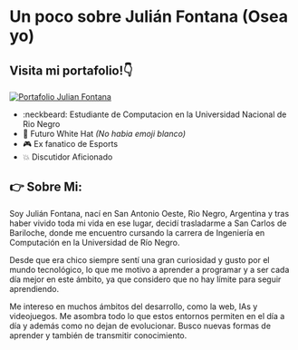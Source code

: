 # Un poco sobre Julián Fontana (Osea yo)

## Visita mi portafolio!👇
[![Portafolio Julian Fontana](https://i.ibb.co/Cv5Fwyz/portafolio.png)](https://julian-fontana.me)

- :neckbeard: Estudiante de Computacion en la Universidad Nacional de Rio Negro
- :tophat: Futuro White Hat *(No habia emoji blanco)*
- :video_game: Ex fanatico de Esports
- :collision: Discutidor Aficionado

## 👉 Sobre Mi:

Soy Julián Fontana, nací en San Antonio Oeste, Rio Negro, Argentina y tras haber vivido toda mi vida en ese lugar, decidí trasladarme a San Carlos de Bariloche, donde me encuentro cursando la carrera de Ingeniería en Computación en la Universidad de Río Negro.

Desde que era chico siempre sentí una gran curiosidad y gusto por el mundo tecnológico, lo que me motivo a aprender a programar y a ser cada día mejor en este ámbito, ya que considero que no hay límite para seguir aprendiendo.

Me intereso en muchos ámbitos del desarrollo, como la web, IAs y videojuegos. Me asombra todo lo que estos entornos permiten en el día a día y además como no dejan de evolucionar. Busco nuevas formas de aprender y también de transmitir conocimiento.


